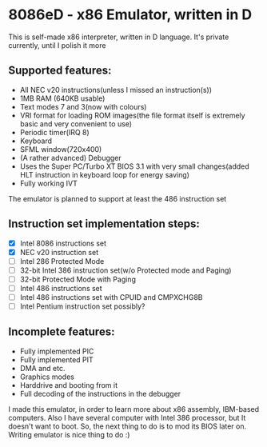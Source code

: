 # 8086eD - x86 Emulator, written in D
This is self-made x86 interpreter, written in D language. It's private currently, until I polish it more

 ## Supported features:
  * All NEC v20 instructions(unless I missed an instruction(s))
  * 1MB RAM (640KB usable)
  * Text modes 7 and 3(now with colours)
  * VRI format for loading ROM images(the file format itself is extremely basic and very convenient to use)
  * Periodic timer(IRQ 8)
  * Keyboard
  * SFML window(720x400)
  * (A rather advanced) Debugger
  * Uses the Super PC/Turbo XT BIOS 3.1 with very small changes(added HLT instruction in keyboard loop for energy saving)
  * Fully working IVT
  
  The emulator is planned to support at least the 486 instruction set
  
  ## Instruction set implementation steps:
  
  - [x] Intel 8086 instructions set
  - [x] NEC v20 instruction set
  - [ ] Intel 286 Protected Mode
  - [ ] 32-bit Intel 386 instruction set(w/o Protected mode and Paging)
  - [ ] 32-bit Protected Mode with Paging
  - [ ] Intel 486 instructions set
  - [ ] Intel 486 instructions set with CPUID and CMPXCHG8B
  - [ ] Intel Pentium instruction set possibly?
  
  ## Incomplete features:
  * Fully implemented PIC
  * Fully implemented PIT
  * DMA and etc.
  * Graphics modes
  * Harddrive and booting from it
  * Full decoding of the instructions in the debugger
  
  I made this emulator, in order to learn more about x86 assembly, IBM-based computers. Also I have several computer with Intel 386 processor, but It doesn't want to boot. So, the next thing to do is to mod its BIOS later on. Writing emulator is nice thing to do :)

